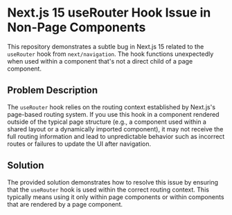 # Next.js 15 useRouter Hook Issue in Non-Page Components

This repository demonstrates a subtle bug in Next.js 15 related to the `useRouter` hook from `next/navigation`.  The hook functions unexpectedly when used within a component that's not a direct child of a page component.

## Problem Description

The `useRouter` hook relies on the routing context established by Next.js's page-based routing system.  If you use this hook in a component rendered outside of the typical page structure (e.g., a component used within a shared layout or a dynamically imported component), it may not receive the full routing information and lead to unpredictable behavior such as incorrect routes or failures to update the UI after navigation.

## Solution

The provided solution demonstrates how to resolve this issue by ensuring that the `useRouter` hook is used within the correct routing context.  This typically means using it only within page components or within components that are rendered by a page component.